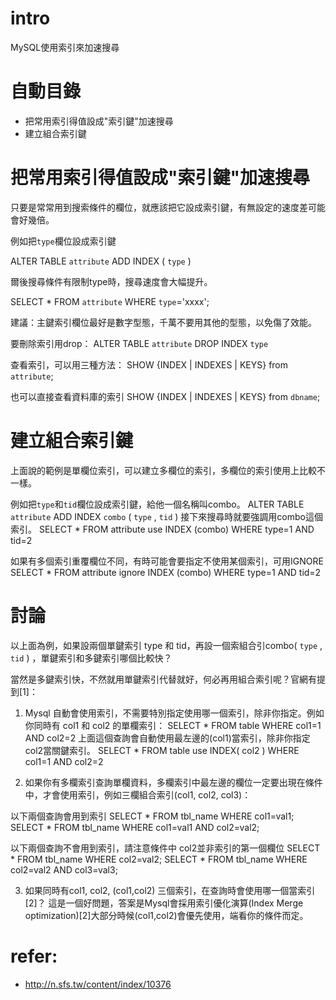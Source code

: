 # intro
MySQL使用索引來加速搜尋

# 自動目錄
- 把常用索引得值設成"索引鍵"加速搜尋
- 建立組合索引鍵

# 把常用索引得值設成"索引鍵"加速搜尋
只要是常常用到搜索條件的欄位，就應該把它設成索引鍵，有無設定的速度差可能會好幾倍。

例如把`type`欄位設成索引鍵

ALTER TABLE `attribute` ADD INDEX ( `type` )

爾後搜尋條件有限制type時，搜尋速度會大幅提升。

SELECT * FROM `attribute` WHERE `type`='xxxx';

建議：主鍵索引欄位最好是數字型態，千萬不要用其他的型態，以免傷了效能。

要刪除索引用drop：
ALTER TABLE `attribute` DROP INDEX `type`

查看索引，可以用三種方法：
SHOW {INDEX | INDEXES | KEYS} from `attribute`;

也可以直接查看資料庫的索引
SHOW {INDEX | INDEXES | KEYS} from `dbname`;

# 建立組合索引鍵
上面說的範例是單欄位索引，可以建立多欄位的索引，多欄位的索引使用上比較不一樣。

例如把`type`和`tid`欄位設成索引鍵，給他一個名稱叫combo。
ALTER TABLE `attribute` ADD INDEX `combo` ( `type` , `tid` )
接下來搜尋時就要強調用combo這個索引。
SELECT * FROM attribute use INDEX (combo)   WHERE type=1 AND tid=2

如果有多個索引重覆欄位不同，有時可能會要指定不使用某個索引，可用IGNORE
SELECT * FROM attribute ignore INDEX (combo)   WHERE type=1 AND tid=2

# 討論
以上面為例，如果設兩個單鍵索引 type 和 tid，再設一個索組合引combo( `type` , `tid` ) ，單鍵索引和多鍵索引哪個比較快？

當然是多鍵索引快，不然就用單鍵索引代替就好，何必再用組合索引呢？官網有提到[1]：

1. Mysql 自動會使用索引，不需要特別指定使用哪一個索引，除非你指定。例如你同時有 col1 和 col2 的單欄索引：
   SELECT * FROM table WHERE col1=1 AND col2=2
  上面這個查詢會自動使用最左邊的(col1)當索引，除非你指定col2當關鍵索引。
   SELECT * FROM table use INDEX( col2 ) WHERE col1=1 AND col2=2

2. 如果你有多欄索引查詢單欄資料，多欄索引中最左邊的欄位一定要出現在條件中，才會使用索引，例如三欄組合索引(col1, col2, col3)：

以下兩個查詢會用到索引
SELECT * FROM tbl_name WHERE col1=val1;
SELECT * FROM tbl_name WHERE col1=val1 AND col2=val2;

以下兩個查詢不會用到索引，請注意條件中 col2並非索引的第一個欄位
SELECT * FROM tbl_name WHERE col2=val2;
SELECT * FROM tbl_name WHERE col2=val2 AND col3=val3;

3. 如果同時有col1, col2, (col1,col2) 三個索引，在查詢時會使用哪一個當索引[2]？
這是一個好問題，答案是Mysql會採用索引優化演算(Index Merge optimization)[2]大部分時候(col1,col2)會優先使用，端看你的條件而定。



# refer:
- http://n.sfs.tw/content/index/10376